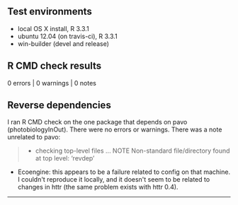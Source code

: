 ## Test environments
* local OS X install, R 3.3.1
* ubuntu 12.04 (on travis-ci), R 3.3.1
* win-builder (devel and release)

## R CMD check results

0 errors | 0 warnings | 0 notes

## Reverse dependencies

I ran R CMD check on the one package that depends on pavo (photobiologyInOut). There were no errors or warnings. There was a note unrelated to pavo:

> * checking top-level files ... NOTE
Non-standard file/directory found at top level:
  ‘revdep’ 


* Ecoengine: this appears to be a failure related to config on 
  that machine. I couldn't reproduce it locally, and it doesn't 
  seem to be related to changes in httr (the same problem exists 
  with httr 0.4).
---